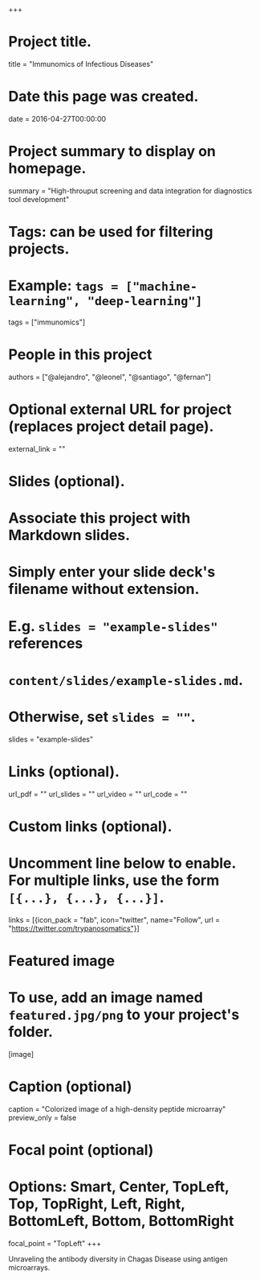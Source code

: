 +++
# Project title.
title = "Immunomics of Infectious Diseases"

# Date this page was created.
date = 2016-04-27T00:00:00

# Project summary to display on homepage.
summary = "High-throuput screening and data integration for diagnostics tool development"

# Tags: can be used for filtering projects.
# Example: `tags = ["machine-learning", "deep-learning"]`
tags = ["immunomics"]

# People in this project
authors = ["@alejandro", "@leonel", "@santiago", "@fernan"]


# Optional external URL for project (replaces project detail page).
external_link = ""

# Slides (optional).
#   Associate this project with Markdown slides.
#   Simply enter your slide deck's filename without extension.
#   E.g. `slides = "example-slides"` references 
#   `content/slides/example-slides.md`.
#   Otherwise, set `slides = ""`.
slides = "example-slides"

# Links (optional).
url_pdf = ""
url_slides = ""
url_video = ""
url_code = ""

# Custom links (optional).
#   Uncomment line below to enable. For multiple links, use the form `[{...}, {...}, {...}]`.
links = [{icon_pack = "fab", icon="twitter", name="Follow", url = "https://twitter.com/trypanosomatics"}]

# Featured image
# To use, add an image named `featured.jpg/png` to your project's folder. 
[image]
  # Caption (optional)
  caption = "Colorized image of a high-density peptide microarray"
  preview_only = false

  # Focal point (optional)
  # Options: Smart, Center, TopLeft, Top, TopRight, Left, Right, BottomLeft, Bottom, BottomRight
  focal_point = "TopLeft"
+++

Unraveling the antibody diversity in Chagas Disease using antigen
microarrays. 
